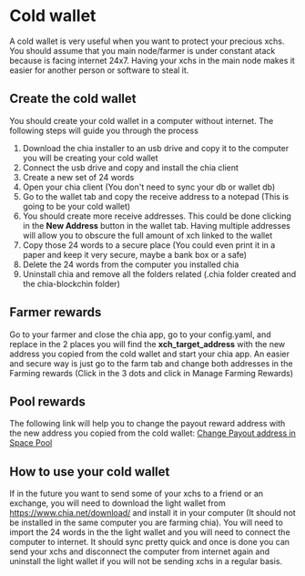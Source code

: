 # Cold wallet

A cold wallet is very useful when you want to protect your precious xchs.
You should assume that you main node/farmer is under constant atack because is facing internet 24x7.
Having your xchs in the main node makes it easier for another person or software to steal it. 

## Create the cold wallet

You should create your cold wallet in a computer without internet.
The following steps will guide you through the process

1. Download the chia installer to an usb drive and copy it to the computer you will be creating your cold wallet
1. Connect the usb drive and copy and install the chia client
1. Create a new set of 24 words
1. Open your chia client (You don't need to sync your db or wallet db)
1. Go to the wallet tab and copy the receive address to a notepad (This is going to be your cold wallet)
1. You should create more receive addresses. This could be done clicking in the **New Address** button in the wallet tab. Having multiple addresses will allow you to obscure the full amount of xch linked to the wallet
1. Copy those 24 words to a secure place  (You could even print it in a paper and keep it very secure, maybe a bank box or a safe)
1. Delete the 24 words from the computer you installed chia
1. Uninstall chia and remove all the folders related (.chia folder created and the chia-blockchin folder)

## Farmer rewards

Go to your farmer and close the chia app, go to your config.yaml, and replace in the 2 places you will find the **xch_target_address** with the new address 
you copied from the cold wallet and start your chia app. An easier and secure way is just go to the farm tab and change both addresses in 
the Farming rewards (Click in the 3 dots and click in Manage Farming Rewards)

## Pool rewards

The following link will help you to change the payout reward address with the new address you copied from the cold wallet:
[Change Payout address in Space Pool](https://blog.pool.space/how-to-change-your-payout-address-in-space-pool-df7441f0bfdc)

## How to use your cold wallet

If in the future you want to send some of your xchs to a friend or an exchange, you will need to download the light wallet
from https://www.chia.net/download/ and install it in your computer (It should not be installed in the same computer you are farming chia).
You will need to import the 24 words in the the light wallet and you will need to connect the computer to internet.
It should sync pretty quick and once is done you can send your xchs and disconnect the computer from internet again and uninstall 
the light wallet if you will not be sending xchs in a regular basis.
